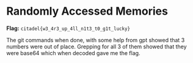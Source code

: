# Randomly Accessed Memories

**Flag:** `citadel{w3_4r3_up_4ll_n1t3_t0_g1t_lucky}`

The git commands when done, with some help from gpt showed that 3 numbers were out of place. Grepping for all 3 of them showed that they were base64 which when decoded gave me the flag.
